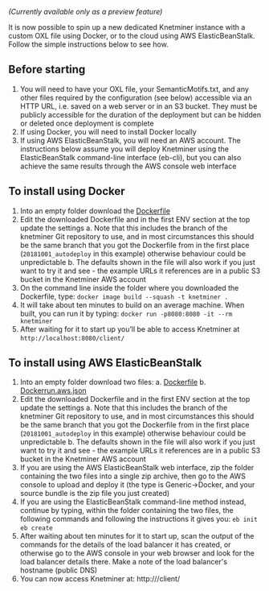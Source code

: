 _(Currently available only as a preview feature)_

It is now possible to spin up a new dedicated Knetminer instance with a custom OXL file using Docker, or to the cloud using AWS ElasticBeanStalk. Follow the simple instructions below to see how.

## Before starting

1. You will need to have your OXL file, your SemanticMotifs.txt, and any other files required by the configuration (see below) accessible via an HTTP URL, i.e. saved on a web server or in an S3 bucket. They must be publicly accessible for the duration of the deployment but can be hidden or deleted once deployment is complete
2. If using Docker, you will need to install Docker locally
3. If using AWS ElasticBeanStalk, you will need an AWS account. The instructions below assume you will deploy Knetminer using the ElasticBeanStalk command-line interface (eb-cli), but you can also achieve the same results through the AWS console web interface

## To install using Docker

1. Into an empty folder download the [Dockerfile](https://raw.githubusercontent.com/Rothamsted/knetminer/20181001_autodeploy/common/quickstart/Dockerfile)
2. Edit the downloaded Dockerfile and in the first ENV section at the top update the settings
  a. Note that this includes the branch of the knetminer Git repository to use, and in most circumstances this should be the same branch that you got the Dockerfile from in the first place (`20181001_autodeploy` in this example) otherwise behaviour could be unpredictable
  b. The defaults shown in the file will also work if you just want to try it and see - the example URLs it references are in a public S3 bucket in the Knetminer AWS account
3. On the command line inside the folder where you downloaded the Dockerfile, type:
      `docker image build --squash -t knetminer .`
4. It will take about ten minutes to build on an average machine. When built, you can run it by typing:
      `docker run -p8080:8080 -it --rm knetminer`
5. After waiting for it to start up you’ll be able to access Knetminer at `http://localhost:8080/client/`

## To install using AWS ElasticBeanStalk

1. Into an empty folder download two files:
  a. [Dockerfile](https://raw.githubusercontent.com/Rothamsted/knetminer/20181001_autodeploy/common/quickstart/Dockerfile)
  b. [Dockerrun.aws.json](https://raw.githubusercontent.com/Rothamsted/knetminer/20181001_autodeploy/common/quickstart/Dockerrun.aws.json)
2. Edit the downloaded Dockerfile and in the first ENV section at the top update the settings
  a. Note that this includes the branch of the knetminer Git repository to use, and in most circumstances this should be the same branch that you got the Dockerfile from in the first place (`20181001_autodeploy` in this example) otherwise behaviour could be unpredictable
  b. The defaults shown in the file will also work if you just want to try it and see - the example URLs it references are in a public S3 bucket in the Knetminer AWS account
3. If you are using the AWS ElasticBeanStalk web interface, zip the folder containing the two files into a single zip archive, then go to the AWS console to upload and deploy it (the type is Generic->Docker, and your source bundle is the zip file you just created)
4. If you are using the ElasticBeanStalk command-line method instead, continue by typing, within the folder containing the two files, the following commands and following the instructions it gives you:
     `eb init`
     `eb create`
5. After waiting about ten minutes for it to start up, scan the output of the commands for the details of the load balancer it has created, or otherwise go to the AWS console in your web browser and look for the load balancer details there. Make a note of the load balancer's hostname (public DNS)
6. You can now access Knetminer at: http://<your-load-balancer-hostname>/client/ 
